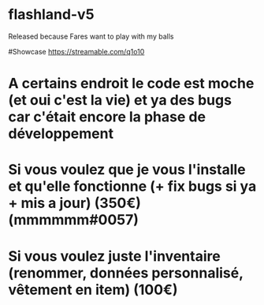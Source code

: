# flashland-v5
Released because Fares want to play with my balls

#Showcase
https://streamable.com/q1o10

# A certains endroit le code est moche (et oui c'est la vie) et ya des bugs car c'était encore la phase de développement

# Si vous voulez que je vous l'installe et qu'elle fonctionne (+ fix bugs si ya + mis a jour) (350€) (mmmmmm#0057)

# Si vous voulez juste l'inventaire (renommer, données personnalisé, vêtement en item) (100€)
